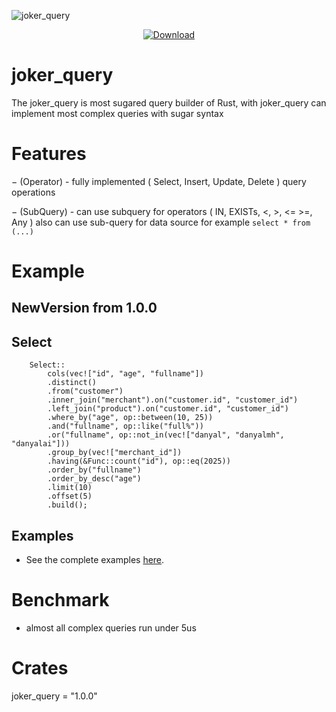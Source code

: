 ![joker_query](https://github.com/Rustixir/joker/blob/main/logo.png)

<div align="center">
  <!-- Downloads -->
  <a href="https://crates.io/crates/joker_query">
    <img src="https://img.shields.io/crates/d/joker_query.svg?style=flat-square"
      alt="Download" />
  </a>
</div>


# joker_query

The joker_query is most sugared query builder of Rust,
with joker_query can implement most complex queries with sugar syntax

# Features

− (Operator) - fully implemented ( Select, Insert, Update, Delete ) query operations

− (SubQuery) - can use subquery for operators ( IN, EXISTs, <, >, <= >=, Any )
    also can use sub-query for data source for example `select * from (...)`





# Example 


## NewVersion from 1.0.0

## Select 
``` 
    Select::
        cols(vec!["id", "age", "fullname"])
        .distinct()
        .from("customer")
        .inner_join("merchant").on("customer.id", "customer_id")
        .left_join("product").on("customer.id", "customer_id")
        .where_by("age", op::between(10, 25))
        .and("fullname", op::like("full%"))
        .or("fullname", op::not_in(vec!["danyal", "danyalmh", "danyalai"]))
        .group_by(vec!["merchant_id"])
        .having(&Func::count("id"), op::eq(2025))            
        .order_by("fullname")
        .order_by_desc("age")
        .limit(10)
        .offset(5)
        .build();
```


## Examples
- See the complete examples [here](https://github.com/Rustixir/joker_query/tree/main/example).




# Benchmark 
- almost all complex queries run under 5us


# Crates
joker_query = "1.0.0"
